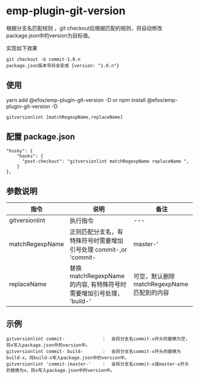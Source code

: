 # emp-plugin-git-version
根据分支名匹配规则 ，git checkout后根据匹配的规则，将自动修改package.json中的version为目标值。

实现如下效果
```
git checkout -b commit-1.0.n
package.json版本号将会变成 {version: "1.0.n"}
```

## 使用
yarn add @efox/emp-plugin-git-version -D
or npm install @efox/emp-plugin-git-version -D

```
gitversionlint [matchRegexpName,replaceName]
```
## 配置 package.json
```
"husky": {
    "hooks": {
      "post-checkout": "gitversionlint matchRegexpName replaceName ",
    }
},
```

## 参数说明
| 指令 | 说明 | 备注 |
| --- | --- | --- |
| gitversionlint | 执行指令 | --- | 
| matchRegexpName | 正则匹配分支名，有特殊符号时需要增加引号处理 commit-,or 'commit-|master-' | 'commit-|master-'将会匹配到commit-1.0.0,master-1.0.0名称，留下1.0.0 | 
| replaceName | 替换matchRegexpName的内容, 有特殊符号时需要增加引号处理， 'build-' | 可空，默认删除matchRegexpName匹配到的内容 | 

## 示例
```
gitversionlint commit-              ：  会将分支名commit-x开头的替换为空，将x写入package.json中的version中。
gitversionlint commit- build-       ：  会将分支名commit-x开头的替换为build-x，将build-x写入package.json中的version中。
gitversionlint 'commit-|master-'    ：  会将分支名commit-x或master-x开头的替换为x，将x写入package.json中的version中。
```

